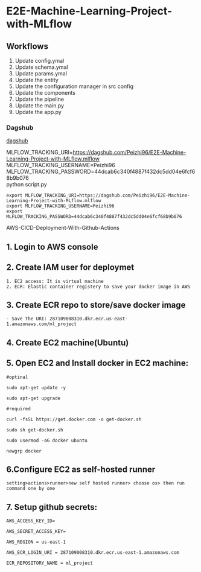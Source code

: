 # E2E-Machine-Learning-Project-with-MLflow


## Workflows
1. Update config.ymal
2. Update schema.ymal
3. Update params.ymal
4. Update the entity
5. Update the configuration manager in src config
6. Update the components
7. Update the pipeline
8. Update the main.py
9. Update the app.py

### Dagshub
[dagshub](https://dagshub.com/)

MLFLOW_TRACKING_URI=https://dagshub.com/Peizhi96/E2E-Machine-Learning-Project-with-MLflow.mlflow \
MLFLOW_TRACKING_USERNAME=Peizhi96 \
MLFLOW_TRACKING_PASSWORD=44dcab6c340f4887f432dc5dd04e6fcf68b9b076 \
python script.py

```
export MLFLOW_TRACKING_URI=https://dagshub.com/Peizhi96/E2E-Machine-Learning-Project-with-MLflow.mlflow 
export MLFLOW_TRACKING_USERNAME=Peizhi96
export MLFLOW_TRACKING_PASSWORD=44dcab6c340f4887f432dc5dd04e6fcf68b9b076 
```
AWS-CICD-Deployment-With-Github-Actions
## 1. Login to AWS console

## 2. Create IAM user for deploymet
    1. EC2 access: It is virtual machine
    2. ECR: Elastic container registery to save your docker image in AWS

## 3. Create ECR repo to store/save docker image
    - Save the URI: 287109008310.dkr.ecr.us-east-1.amazonaws.com/ml_project

## 4. Create EC2 machine(Ubuntu)

## 5. Open EC2 and Install docker in EC2 machine:
    #optinal

	sudo apt-get update -y

	sudo apt-get upgrade
	
	#required

	curl -fsSL https://get.docker.com -o get-docker.sh

	sudo sh get-docker.sh

	sudo usermod -aG docker ubuntu

	newgrp docker

## 6.Configure EC2 as self-hosted runner
    setting>actions>runner>new self hosted runner> choose os> then run command one by one

## 7. Setup github secrets:
    AWS_ACCESS_KEY_ID=

    AWS_SECRET_ACCESS_KEY=

    AWS_REGION = us-east-1

    AWS_ECR_LOGIN_URI = 287109008310.dkr.ecr.us-east-1.amazonaws.com

    ECR_REPOSITORY_NAME = ml_project
